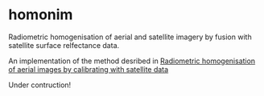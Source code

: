 # homonim
Radiometric homogenisation of aerial and satellite imagery by fusion with satellite surface relfectance data.  

An implementation of the method desribed in [Radiometric homogenisation of aerial images by calibrating with satellite data](https://www.researchgate.net/publication/328317307_Radiometric_homogenisation_of_aerial_images_by_calibrating_with_satellite_data)

Under contruction!
